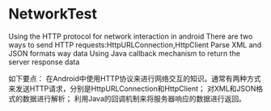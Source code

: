 NetworkTest
===========
Using the HTTP protocol for network interaction in android
There are two ways to send HTTP requests:HttpURLConnection,HttpClient
Parse XML and JSON formats way data
Using Java callback mechanism to return the server response data

如下要点：
在Android中使用HTTP协议来进行网络交互的知识。通常有两种方式来发送HTTP请求，分别是HttpURLConnection和HttpClient；
对XML和JSON格式的数据进行解析；
利用Java的回调机制来将服务器响应的数据进行返回。
